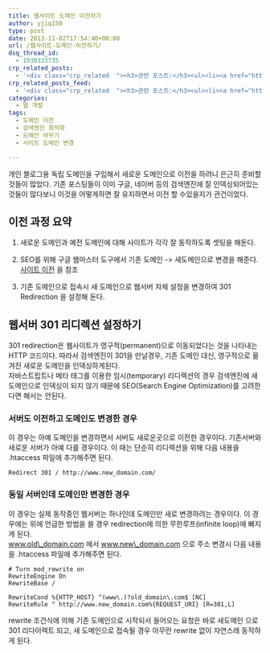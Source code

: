 ```yaml
---
title: 웹사이트 도메인 이전하기
author: yjiq150
type: post
date: 2013-11-02T17:54:40+00:00
url: /웹사이트-도메인-이전하기/
dsq_thread_id:
  - 1930333735
crp_related_posts:
  - '<div class="crp_related  "><h3>관련 포스트:</h3><ul><li><a href="https://www.letmecompile.com/how-cloudflare-works/"     class="post-739"><span class="crp_title">클라우드플레어(Cloudflare) 동작 원리</span></a></li><li><a href="https://www.letmecompile.com/verify-domain-setting-changes/"     class="post-701"><span class="crp_title">도메인 설정 변경 확인 명령어</span></a></li><li><a href="https://www.letmecompile.com/scheduler-cron-tutorial/"     class="post-725"><span class="crp_title">작업 스케쥴러 크론(Cron) 간단 사용법</span></a></li><li><a href="https://www.letmecompile.com/mysql-innodb-lock-deadlock/"     class="post-763"><span class="crp_title">MySQL InnoDB lock & deadlock 이해하기</span></a></li><li><a href="https://www.letmecompile.com/%ea%b0%9c%eb%b0%9c%ec%9e%90%eb%a5%bc-%ec%9c%84%ed%95%9c-%ed%9a%a8%ec%9c%a8%ec%a0%81%ec%9d%b8-macos-%eb%b0%b1%ec%97%85-%eb%b0%a9%eb%b2%95/"     class="post-865"><span class="crp_title">개발자를 위한 효율적인 MacOS 백업 방법</span></a></li></ul><div class="crp_clear"></div></div>'
crp_related_posts_feed:
  - '<div class="crp_related  "><h3>관련 포스트:</h3><ul><li><a href="https://www.letmecompile.com/how-cloudflare-works/"     class="post-739"><span class="crp_title">클라우드플레어(Cloudflare) 동작 원리</span></a></li><li><a href="https://www.letmecompile.com/verify-domain-setting-changes/"     class="post-701"><span class="crp_title">도메인 설정 변경 확인 명령어</span></a></li><li><a href="https://www.letmecompile.com/scheduler-cron-tutorial/"     class="post-725"><span class="crp_title">작업 스케쥴러 크론(Cron) 간단 사용법</span></a></li><li><a href="https://www.letmecompile.com/mysql-innodb-lock-deadlock/"     class="post-763"><span class="crp_title">MySQL InnoDB lock & deadlock 이해하기</span></a></li><li><a href="https://www.letmecompile.com/%ea%b0%9c%eb%b0%9c%ec%9e%90%eb%a5%bc-%ec%9c%84%ed%95%9c-%ed%9a%a8%ec%9c%a8%ec%a0%81%ec%9d%b8-macos-%eb%b0%b1%ec%97%85-%eb%b0%a9%eb%b2%95/"     class="post-865"><span class="crp_title">개발자를 위한 효율적인 MacOS 백업 방법</span></a></li></ul><div class="crp_clear"></div></div>'
categories:
  - 웹 개발
tags:
  - 도메인 이전
  - 검색엔진 최적화
  - 도메인 바꾸기
  - 사이트 도메인 변경

---
```

개인 블로그용 독립 도메인을 구입해서 새로운 도메인으로 이전을 하려니 은근히 준비할 것들이 많았다. 기존 포스팅들이 이미 구글, 네이버 등의 검색엔진에 잘 인덱싱되어있는 것들이 많다보니 이것을 어떻게하면 잘 유지하면서 이전 할 수있을지가 관건이었다.

## 이전 과정 요약

  1. 새로운 도메인과 예전 도메인에 대해 사이트가 각각 잘 동작하도록 셋팅을 해둔다.
  2. SEO를 위해 구글 웹마스터 도구에서 기존 도메인 -> 새도메인으로 변경을 해준다.  
    [사이트 이전][1] 을 참조

  3. 기존 도메인으로 접속시 새 도메인으로 웹서버 자체 설정을 변경하여 301 Redirection 을 설정해 둔다.

## 웹서버 301 리디렉션 설정하기

301 redirection은 웹사이트가 영구적(permanent)으로 이동되었다는 것을 나타내는 HTTP 코드이다. 따라서 검색엔진이 301을 만날경우, 기존 도메인 대신, 영구적으로 옮겨진 새로운 도메인을 인덱싱하게된다.  
자바스트립트나 메타 태그를 이용한 임시(temporary) 리디렉션의 경우 검색엔진에 새 도메인으로 인덱싱이 되지 않기 때문에 SEO(Search Engine Optimization)를 고려한다면 해서는 안된다.

### 서버도 이전하고 도메인도 변경한 경우

이 경우는 아예 도메인을 변경하면서 서버도 새로운곳으로 이전한 경우이다. 기존서버와 새로운 서버가 아예 다를 경우이다. 이 때는 단순히 리디렉션을 위해 다음 내용을 .htaccess 파일에 추가해주면 된다.

    Redirect 301 / http://www.new_domain.com/
    

### 동일 서버인데 도메인만 변경한 경우

이 경우는 실제 동작중인 웹서버는 하나인데 도메인만 새로 변경하려는 경우이다. 이 경우에는 위에 언급한 방법을 쓸 경우 redirection에 의한 무한루프(infinite loop)에 빠지게 된다.  
www.old\_domain.com 에서 www.new\_domain.com 으로 주소 변경시 다음 내용을 .htaccess 파일에 추가해주면 된다.

    # Turn mod_rewrite on
    RewriteEngine On
    RewriteBase /
    
    RewriteCond %{HTTP_HOST} ^(www\.)?old_domain\.com$ [NC]
    RewriteRule ^ http://www.new_domain.com%{REQUEST_URI} [R=301,L]
    

rewrite 조건식에 의해 기존 도메인으로 시작되서 들어오는 요청은 바로 새도메인 으로 301 리다이렉트 되고, 새 도메인으로 접속될 경우 아무런 rewrite 없이 자연스레 동작하게 된다.

 [1]: https://support.google.com/webmasters/answer/83105?hl=ko